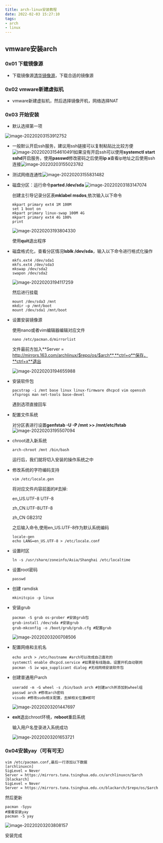 ```yaml
---
title: arch-linux安装教程
date: 2022-02-03 15:27:10
tags:
- arch
- linux
---
```


## vmware安装arch

### 0x01 下载镜像源

* 下载镜像源[清华镜像源](https://mirrors.tuna.tsinghua.edu.cn/archlinux/iso/)，下载合适的镜像源

### 0x02 vmware新建虚拟机

* vmware新建虚拟机，然后选择镜像开机，网络选择NAT

### 0x03 开始安装

* 默认选择第一项

![image-20220203153912752](https://oxchang.coding.net/p/image-one/d/image/git/raw/master/arch-linux安装教程/image-20220203153912752.png)

* 一般默认开启ssh服务，建议用ssh链接可以复制粘贴比比较方便![image-20220203154610491](https://oxchang.coding.net/p/image-one/d/image/git/raw/master/arch-linux安装教程/image-20220203154610491.png)如果没有开启ssh可以使用**systemctl start sshd**开启服务，使用**passwd**修改密码之后使用**ip a**查看ip地址之后使用ssh连接![image-20220203155023782](https://oxchang.coding.net/p/image-one/d/image/git/raw/master/arch-linux安装教程/image-20220203155023782-16438746240531.png)

* 测试网络连通性![image-20220203155831482](https://oxchang.coding.net/p/image-one/d/image/git/raw/master/arch-linux安装教程/image-20220203155831482.png)

* 磁盘分区：运行命令**parted /dev/sda** ![image-20220203183147074](https://oxchang.coding.net/p/image-one/d/image/git/raw/master/arch-linux安装教程/image-20220203183147074.png)

  创建主引导记录分区表**mklabel msdos**,依次输入以下命令

  ```shell
  mkpart primary ext4 1M 100M
  set 1 boot on
  mkpart primary linux-swap 100M 4G
  mkpart primary ext4 4G 100%
  print
  ```

  ![image-20220203193804330](https://oxchang.coding.net/p/image-one/d/image/git/raw/master/arch-linux安装教程/image-20220203193804330.png)

  使用**quit**退出程序



* 磁盘格式化，查看分区情况**lsblk /dev/sda**，输入以下命令进行格式化操作

  ```shell
  mkfs.ext4 /dev/sda1
  mkfs.ext4 /dev/sda3
  mkswap /dev/sda2
  swapon /dev/sda2
  ```

  ![image-20220203194117259](https://oxchang.coding.net/p/image-one/d/image/git/raw/master/arch-linux安装教程/image-20220203194117259.png)

  然后进行挂载

  ```shell
  mount /dev/sda3 /mnt
  mkdir –p /mnt/boot
  mount /dev/sda1 /mnt/boot
  ```



* 设置安装镜像源

  使用nano或者vim编辑器编辑对应文件

  ```shell
  nano /etc/pacman.d/mirrorlist
  ```

  文件最前方加入**Server	=	http://mirrors.163.com/archlinux/$repo/os/$arch**,**ctrl+o**保存，**ctrl+x**退出

  ![image-20220203194655988](https://oxchang.coding.net/p/image-one/d/image/git/raw/master/arch-linux安装教程/image-20220203194655988.png)

* 安装软件包

    ```shell
    pacstrap -i /mnt base linux linux-firmware dhcpcd vim openssh xfsprogs man net-tools base-devel
    ```

    遇到选项直接回车

* 配置文件系统

  对分区表进行设置**genfstab -U -P /mnt >> /mnt/etc/fstab**![image-20220203195507094](https://oxchang.coding.net/p/image-one/d/image/git/raw/master/arch-linux安装教程/image-20220203195507094.png)

* chroot进入新系统

  ```shell
  arch-chroot /mnt /bin/bash
  ```

  运行后，我们就将切入安装的操作系统之中

* 修改系统的字符编码支持

  ```shell
  vim /etc/locale.gen
  ```

  将对应文件内容前面的#去掉:

  en_US.UTF-8 UTF-8

  zh_CN.UTF-8UTF-8

  zh_CN GB2312

  之后输入命令,使用en_US.UTF-8作为默认系统编码

  ```shell
  locale-gen
  echo LANG=en_US.UTF-8 > /etc/locale.conf
  ```



* 设置时区

  ```shell
  ln -s /usr/share/zoneinfo/Asia/Shanghai /etc/localtime
  ```



* 设置root密码

  ```shell
  passwd
  ```

* 创建 ramdisk

  ```shell
  mkinitcpio -p linux
  ```

* 安装grub

  ```shell
  pacman -S grub os-prober #安装grub包
  grub-install /dev/sda #安装grub
  grub-mkconfig -o /boot/grub/grub.cfg #配置grub
  ```

  ![image-20220203200708506](https://oxchang.coding.net/p/image-one/d/image/git/raw/master/arch-linux安装教程/image-20220203200708506.png)

* 配置网络和主机名

  ```shell
  echo arch > /etc/hostname #arch可以改成自己喜欢的
  systemctl enable dhcpcd.service #如果是有线路由，设置开机自动联网
  pacman -S iw wpa_supplicant dialog #无线网络安装软件包
  ```

* 创建普通用户arch

  ```shell
  useradd -m -G wheel -s /bin/bash arch #创建arch并添加到wheel组
  passwd arch #修改arch密码
  visudo #修改sudo相关配置，去掉相关位置#即可
  ```

  ![image-20220203201447697](https://oxchang.coding.net/p/image-one/d/image/git/raw/master/arch-linux安装教程/image-20220203201447697.png)

* **exit**退出chroot环境，**reboot**重启系统

  输入用户名登录进入系统成功

  ![image-20220203201653721](https://oxchang.coding.net/p/image-one/d/image/git/raw/master/arch-linux安装教程/image-20220203201653721.png)

### 0x04安装yay（可有可无）

  ```shell
  vim /etc/pacman.conf,最后一行添加以下数据
  [archlinuxcn]
  SigLevel = Never
  Server = https://mirrors.tuna.tsinghua.edu.cn/archlinuxcn/$arch
  [blackarch]
  SigLevel = Never
  Server = https://mirrors.tuna.tsinghua.edu.cn/blackarch/$repo/os/$arch
  ```

  然后更新

  ```shell
  pacman -Syyu
  #接着安装yay
  pacman -S yay
  ```

  ![image-20220203203808157](https://oxchang.coding.net/p/image-one/d/image/git/raw/master/arch-linux安装教程/image-20220203203808157.png)

  安装完成
